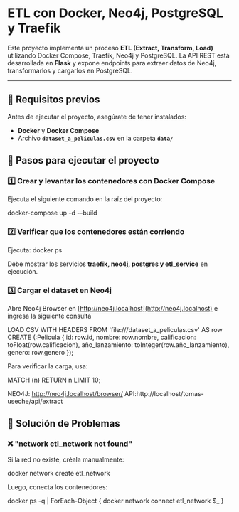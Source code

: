 # ETL con Docker, Neo4j, PostgreSQL y Traefik

Este proyecto implementa un proceso **ETL (Extract, Transform, Load)** utilizando Docker Compose, Traefik, Neo4j y PostgreSQL. La API REST está desarrollada en **Flask** y expone endpoints para extraer datos de Neo4j, transformarlos y cargarlos en PostgreSQL.

---

## 📌 Requisitos previos

Antes de ejecutar el proyecto, asegúrate de tener instalados:
- **Docker** y **Docker Compose**
- Archivo **`dataset_a_peliculas.csv`** en la carpeta **`data/`**

## 🚀 Pasos para ejecutar el proyecto

### 1️⃣ Crear y levantar los contenedores con Docker Compose

Ejecuta el siguiente comando en la raíz del proyecto:

docker-compose up -d --build


### 2️⃣ Verificar que los contenedores están corriendo

Ejecuta:
docker ps

Debe mostrar los servicios **traefik, neo4j, postgres y etl_service** en ejecución.

### 3️⃣ Cargar el dataset en Neo4j

Abre Neo4j Browser en [http://neo4j.localhost](http://neo4j.localhost) e ingresa la siguiente consulta


LOAD CSV WITH HEADERS FROM 'file:///dataset_a_peliculas.csv' AS row
CREATE (:Pelicula {
    id: row.id,
    nombre: row.nombre,
    calificacion: toFloat(row.calificacion),
    año_lanzamiento: toInteger(row.año_lanzamiento),
    genero: row.genero
});

Para verificar la carga, usa:

MATCH (n) RETURN n LIMIT 10;

NEO4J: http://neo4j.localhost/browser/
API:http://localhost/tomas-useche/api/extract

## 🔧 Solución de Problemas

### ❌ "network etl_network not found"

Si la red no existe, créala manualmente:


docker network create etl_network


Luego, conecta los contenedores:


docker ps -q | ForEach-Object { docker network connect etl_network $_ }



